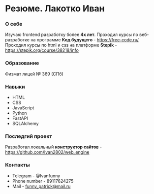 # Резюме. Лакотко Иван

### О себе
Изучаю frontend разработку более **4х лет**. 
Проходил курсы по веб-разработке на программе **Код будущего** - https://free-code.ru/
Проходил курсы по html и css на платформе **Stepik** - https://stepik.org/course/38218/info

### Образование 
Физмат лицей № 369 (СПб)

### Навыки
 - HTML
 - CSS
 - JavaScript
 - Python
 - FastAPI
 - SQLAlchemy

### Последгий проект
Разработал локальный **конструктор сайтов** - https://github.com/Ivan2802/web_engine

### Контакты
 - Telegram - @Ivanfunny
 - Phone number - 89117624275
 - Mail - funny_patrick@mail.ru

